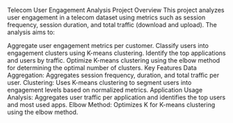 Telecom User Engagement Analysis
Project Overview
This project analyzes user engagement in a telecom dataset using metrics such as session frequency, session duration, and total traffic (download and upload). The analysis aims to:

Aggregate user engagement metrics per customer.
Classify users into engagement clusters using K-means clustering.
Identify the top applications and users by traffic.
Optimize K-means clustering using the elbow method for determining the optimal number of clusters.
Key Features
Data Aggregation: Aggregates session frequency, duration, and total traffic per user.
Clustering: Uses K-means clustering to segment users into engagement levels based on normalized metrics.
Application Usage Analysis: Aggregates user traffic per application and identifies the top users and most used apps.
Elbow Method: Optimizes K for K-means clustering using the elbow method.
